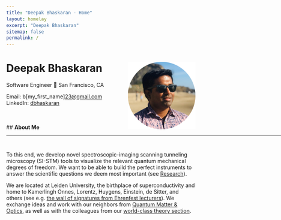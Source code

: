 ```yaml
---
title: "Deepak Bhaskaran - Home"
layout: homelay
excerpt: "Deepak Bhaskaran"
sitemap: false
permalink: /
---
```

# Deepak Bhaskaran  <a href="../images/profile3.png" target="_blank"><img src="../images/profile3.png" alt="Deepak Bhaskaran" align="right"></a>
Software Engineer
🌉 San Francisco, CA

Email: b[my_first_name]23@gmail.com <br>
LinkedIn: [dbhaskaran](https://www.linkedin.com/in/dbhaskaran/)

<br>
<br>
## <b>About Me</b>
<hr width="850px">
<hr style="height:10pt; visibility:hidden;" />

              

To this end, we develop novel spectroscopic-imaging scanning tunneling microscopy (SI-STM) tools to visualize the relevant quantum mechanical degrees of freedom. We want to be able to build the perfect instruments to answer the  scientific questions we deem most important (see [Research](research)).

We are located at Leiden University, the birthplace of superconductivity and home to Kamerlingh Onnes, Lorentz, Huygens, Einstein, de Sitter, and others (see e.g. [the wall of signatures from Ehrenfest lecturers](https://www.lorentz.leidenuniv.nl/history/colloquium/muur_heel.html)). We exchange ideas and work with our neighbors from [Quantum Matter & Optics](http://www.physics.leidenuniv.nl/qo-home), as well as with the colleagues from our [world-class theory section](https://www.lorentz.leidenuniv.nl).


